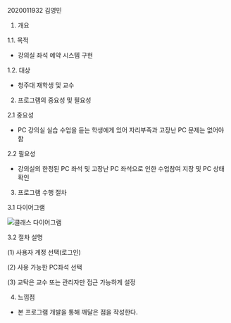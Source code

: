2020011932 김영민

1. 개요

1.1. 목적
   - 강의실 좌석 예약 시스템 구현

1.2. 대상
   - 청주대 재학생 및 교수

2. 프로그램의 중요성 및 필요성

2.1 중요성
   - PC 강의실 실습 수업을 듣는 학생에게 있어 자리부족과 고장난 PC 문제는 없어야함

2.2 필요성
  - 강의실의 한정된 PC 좌석 및 고장난 PC 좌석으로 인한 수업참여 지장 및 PC 상태 확인


3. 프로그램 수행 절차

3.1 다이어그램

![클래스 다이어그램](https://github.com/user-attachments/assets/942cdfdb-4a95-49a3-8336-d2c97e9c7ec9)

3.2 절차 설명

(1) 사용자 계정 선택(로그인)

(2) 사용 가능한 PC좌석 선택

(3) 교탁은 교수 또는 관리자만 접근 가능하게 설정


4. 느낌점
- 본 프로그램 개발을 통해 깨달은 점을 작성한다.




